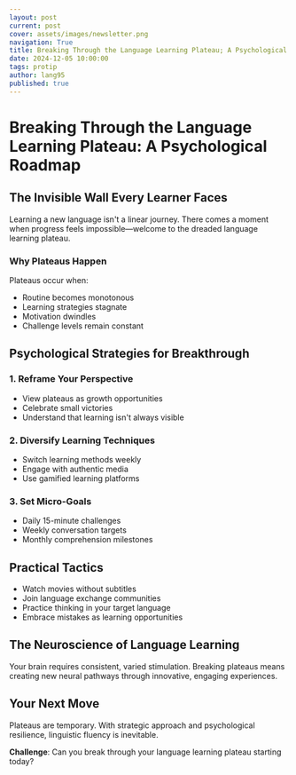 ```yaml
---
layout: post
current: post
cover: assets/images/newsletter.png
navigation: True
title: Breaking Through the Language Learning Plateau; A Psychological Roadmap
date: 2024-12-05 10:00:00
tags: protip
author: lang95
published: true
---
```


# Breaking Through the Language Learning Plateau: A Psychological Roadmap

## The Invisible Wall Every Learner Faces

Learning a new language isn't a linear journey. There comes a moment when progress feels impossible—welcome to the dreaded language learning plateau.

### Why Plateaus Happen

Plateaus occur when:
- Routine becomes monotonous
- Learning strategies stagnate
- Motivation dwindles
- Challenge levels remain constant

## Psychological Strategies for Breakthrough

### 1. Reframe Your Perspective
- View plateaus as growth opportunities
- Celebrate small victories
- Understand that learning isn't always visible

### 2. Diversify Learning Techniques
- Switch learning methods weekly
- Engage with authentic media
- Use gamified learning platforms

### 3. Set Micro-Goals
- Daily 15-minute challenges
- Weekly conversation targets
- Monthly comprehension milestones

## Practical Tactics

- Watch movies without subtitles
- Join language exchange communities
- Practice thinking in your target language
- Embrace mistakes as learning opportunities

## The Neuroscience of Language Learning

Your brain requires consistent, varied stimulation. Breaking plateaus means creating new neural pathways through innovative, engaging experiences.

## Your Next Move

Plateaus are temporary. With strategic approach and psychological resilience, linguistic fluency is inevitable.

**Challenge**: Can you break through your language learning plateau starting today?